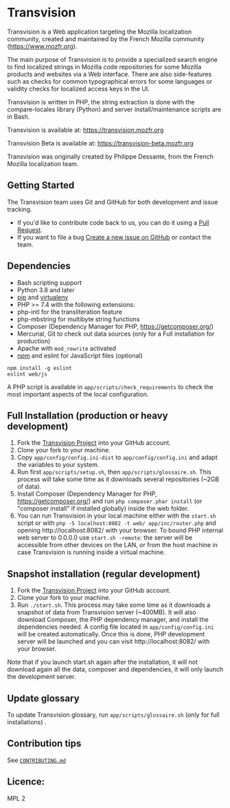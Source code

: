 # Transvision

Transvision is a Web application targeting the Mozilla localization community, created and maintained by the French Mozilla community (https://www.mozfr.org).

The main purpose of Transvision is to provide a specialized search engine to find localized strings in Mozilla code repositories for some Mozilla products and websites via a Web interface. There are also side-features such as checks for common typographical errors for some languages or validity checks for localized access keys in the UI.

Transvision is written in PHP, the string extraction is done with the compare-locales library (Python) and server install/maintenance scripts are in Bash.

Transvision is available at:
https://transvision.mozfr.org

Transvision Beta is available at:
https://transvision-beta.mozfr.org

Transvision was originally created by Philippe Dessante, from the French Mozilla localization team.

## Getting Started

The Transvision team uses Git and GitHub for both development and issue tracking.
- If you'd like to contribute code back to us, you can do it using a [Pull Request][].
- If you want to file a bug [Create a new issue on GitHub][] or contact the team.

## Dependencies

* Bash scripting support
* Python 3.8 and later
 * [pip](https://pip.pypa.io/en/stable/installing/) and [virtualenv](https://virtualenv.pypa.io/en/stable/installation/)
* PHP >= 7.4 with the following extensions:
 * php-intl for the transliteration feature
 * php-mbstring for multibyte string functions
* Composer (Dependency Manager for PHP, https://getcomposer.org/)
* Mercurial, Git to check out data sources (only for a Full installation for production)
* Apache with `mod_rewrite` activated
* [npm][] and eslint for JavaScript files (optional)
```
npm install -g eslint
eslint web/js
```
A PHP script is available in `app/scripts/check_requirements` to check the most important aspects of the local configuration.

## Full Installation (production or heavy development)

1. Fork the [Transvision Project][] into your GitHub account.
2. Clone your fork to your machine.
3. Copy `app/config/config.ini-dist` to `app/config/config.ini` and adapt the variables to your system.
4. Run first `app/scripts/setup.sh`, then `app/scripts/glossaire.sh`. This process will take some time as it downloads several repositories (~2GB of data).
5. Install Composer (Dependency Manager for PHP, https://getcomposer.org/) and run `php composer.phar install` (or "composer install" if installed globally) inside the web folder.
6. You can run Transvision in your local machine either with the ```start.sh``` script or with ```php -S localhost:8082 -t web/ app/inc/router.php``` and opening http://localhost:8082/ with your browser. To bound PHP internal web server to 0.0.0.0 use ```start.sh -remote```: the server will be accessible from other devices on the LAN, or from the host machine in case Transvision is running inside a virtual machine.

## Snapshot installation (regular development)

1. Fork the [Transvision Project][] into your GitHub account.
2. Clone your fork to your machine.
3. Run `./start.sh`. This process may take some time as it downloads a snapshot of data from Transvision server (~400MB). It will also download Composer, the PHP dependency manager, and install the dependencies needed. A config file located in `app/config/config.ini` will be created automatically. Once this is done, PHP development server will be launched and you can visit http://localhost:8082/ with your browser.

Note that if you launch start.sh again after the installation, it will not download again all the data, composer and dependencies, it will only launch the development server.

## Update glossary

To update Transvision glossary, run `app/scripts/glossaire.sh` (only for full installations) .

## Contribution tips

See [``CONTRIBUTING.md``](CONTRIBUTING.md)

## Licence:

MPL 2

[Pull Request]: https://help.github.com/articles/using-pull-requests
[Create a new issue on github]: https://github.com/mozfr/transvision/issues
[Transvision Project]: https://github.com/mozfr/transvision
[npm]: https://www.npmjs.com
[Coding Standards]: https://github.com/mozfr/transvision/wiki/Code-conventions
